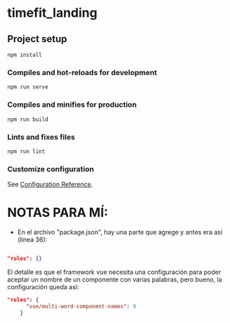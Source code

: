 # timefit_landing

## Project setup
```
npm install
```

### Compiles and hot-reloads for development
```
npm run serve
```

### Compiles and minifies for production
```
npm run build
```

### Lints and fixes files
```
npm run lint
```

### Customize configuration
See [Configuration Reference](https://cli.vuejs.org/config/).

# NOTAS PARA MÍ:

* En el archivo "package.json", hay una parte que agrege y antes era así (linea 36):

````json

"rules": {}

````
El detalle es que el framework vue necesita una configuración para poder aceptar un nombre de un componente con varias palabras, pero bueno, la configuración queda así:

````json
"rules": {
      "vue/multi-word-component-names": 0
    }
````